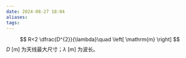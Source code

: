 ```yaml
---
date: 2024-08-27 18:04
aliases: 
tags: 
---
```

$$
R<2  \dfrac{D^{2}}{\lambda}\quad \left[ \mathrm{m} \right]
$$
$D~ \left[ \mathrm{m} \right]$ 为天线最大尺寸；$\lambda ~ \left[ \mathrm{m} \right]$ 为波长。